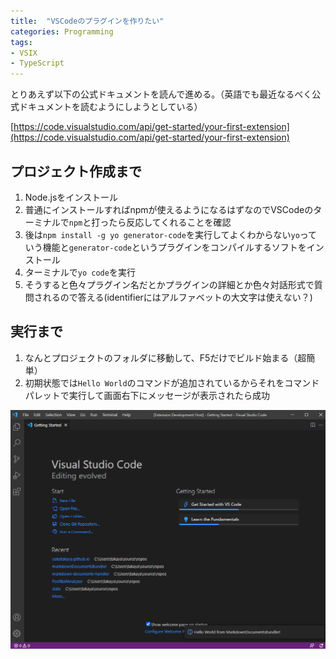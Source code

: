 ```yaml
---
title:  "VSCodeのプラグインを作りたい"
categories: Programming
tags:
- VSIX
- TypeScript
---
```


とりあえず以下の公式ドキュメントを読んで進める。（英語でも最近なるべく公式ドキュメントを読むようにしようとしている）

[https://code.visualstudio.com/api/get-started/your-first-extension](https://code.visualstudio.com/api/get-started/your-first-extension)

## プロジェクト作成まで

1. Node.jsをインストール
2. 普通にインストールすればnpmが使えるようになるはずなのでVSCodeのターミナルで`npm`と打ったら反応してくれることを確認
3. 後は`npm install -g yo generator-code`を実行してよくわからない`yo`っていう機能と`generator-code`というプラグインをコンパイルするソフトをインストール
4. ターミナルで`yo code`を実行
5. そうすると色々プラグイン名だとかプラグインの詳細とか色々対話形式で質問されるので答える(identifierにはアルファベットの大文字は使えない？)

## 実行まで

1. なんとプロジェクトのフォルダに移動して、F5だけでビルド始まる（超簡単）
2. 初期状態では`Hello World`のコマンドが追加されているからそれをコマンドパレットで実行して画面右下にメッセージが表示されたら成功

![](../assets/images/2021-06-12-13-39-38.png)

